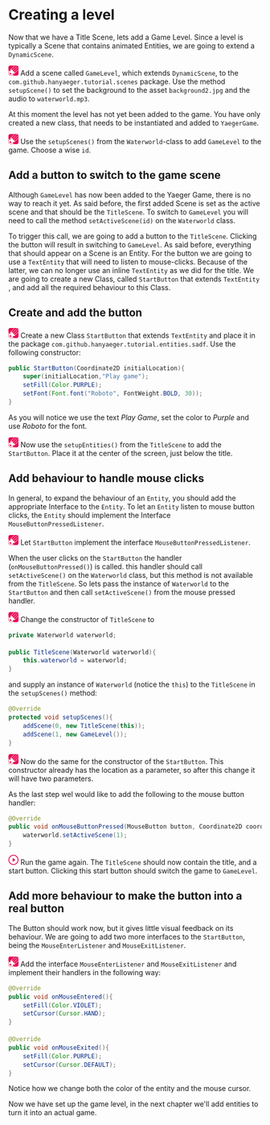 # Creating a level

Now that we have a Title Scene, lets add a Game Level. Since a level is
typically a Scene that contains animated Entities, we are going to extend a
`DynamicScene`.

![Edit](images/edit.png) Add a scene called `GameLevel`, which extends
`DynamicScene`, to the `com.github.hanyaeger.tutorial.scenes`
package. Use the method `setupScene()` to set the background to the
asset `background2.jpg` and the audio to `waterworld.mp3`.

At this moment the level has not yet been added to the game. You have only
created a new class, that needs to be instantiated and added to
`YaegerGame`.

![Edit](images/edit.png) Use the `setupScenes()` from the `Waterworld`-class to
add `GameLevel` to the game. Choose a wise `id`.

## Add a button to switch to the game scene

Although `GameLevel` has now been added to the Yaeger Game, there is no way to
reach it yet. As said before, the first added Scene is set as the active scene
and that should be the `TitleScene`. To switch to `GameLevel`
you will need to call the method `setActiveScene(id)` on the `Waterworld` class.

To trigger this call, we are going to add a button to the `TitleScene`. Clicking
the button will result in switching to
`GameLevel`. As said before, everything that should appear on a Scene is an
Entity. For the button we are going to use a `TextEntity` that will need to
listen to mouse-clicks. Because of the latter, we can no longer use an inline
`TextEntity` as we did for the title. We are going to create a new Class,
called `StartButton` that extends `TextEntity`
, and add all the required behaviour to this Class.

## Create and add the button

![Edit](images/edit.png) Create a new Class `StartButton` that
extends `TextEntity` and place it in the package
`com.github.hanyaeger.tutorial.entities.sadf`. Use the following constructor:

```java
public StartButton(Coordinate2D initialLocation){
    super(initialLocation,"Play game");
    setFill(Color.PURPLE);
    setFont(Font.font("Roboto", FontWeight.BOLD, 30));
}
```

As you will notice we use the text *Play Game*, set the color to *Purple* and
use *Roboto* for the font.

![Edit](images/edit.png) Now use the `setupEntities()` from the `TitleScene` to
add the `StartButton`. Place it at the center of the screen, just below the
title.

## Add behaviour to handle mouse clicks

In general, to expand the behaviour of an `Entity`, you should add the
appropriate Interface to the `Entity`. To let an `Entity` listen to mouse button
clicks, the `Entity` should implement the Interface
`MouseButtonPressedListener`.

![Edit](images/edit.png) Let `StartButton` implement the interface
`MouseButtonPressedListener`.

When the user clicks on the `StartButton` the handler (`onMouseButtonPressed()`)
is called. this handler should call `setActiveScene()` on the `Waterworld`
class, but this method is not available from the `TitleScene`. So lets pass the
instance of `Waterworld` to the `StartButton` and then call
`setActiveScene()` from the mouse pressed handler.

![Edit](images/edit.png) Change the constructor of `TitleScene` to

```java
private Waterworld waterworld;

public TitleScene(Waterworld waterworld){
    this.waterworld = waterworld;
}
```

and supply an instance of `Waterworld` (notice the `this`) to the `TitleScene`
in the `setupScenes()` method:

```java
@Override
protected void setupScenes(){
    addScene(0, new TitleScene(this));
    addScene(1, new GameLevel());
}
```

![Edit](images/edit.png) Now do the same for the constructor of
the `StartButton`. This constructor already has the location as a parameter, so
after this change it will have two parameters.

As the last step wel would like to add the following to the mouse button
handler:

```java
@Override
public void onMouseButtonPressed(MouseButton button, Coordinate2D coordinate2D){
    waterworld.setActiveScene(1);
}
```

![Run](images/play.png) Run the game again. The `TitleScene` should now contain
the title, and a start button. Clicking this start button should switch the game
to `GameLevel`.

## Add more behaviour to make the button into a real button

The Button should work now, but it gives little visual feedback on its
behaviour. We are going to add two more interfaces to the `StartButton`, being
the `MouseEnterListener` and `MouseExitListener`.

![Edit](images/edit.png) Add the interface `MouseEnterListener`
and `MouseExitListener` and implement their handlers in the following way:

```java
@Override
public void onMouseEntered(){
    setFill(Color.VIOLET);
    setCursor(Cursor.HAND);
}

@Override
public void onMouseExited(){
    setFill(Color.PURPLE);
    setCursor(Cursor.DEFAULT);
}
```

Notice how we change both the color of the entity and the mouse cursor.

Now we have set up the game level, in the next chapter we'll add entities to
turn it into an actual game.
